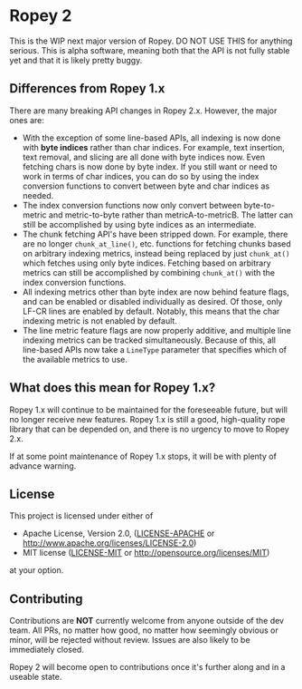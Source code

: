 # Ropey 2

This is the WIP next major version of Ropey.  DO NOT USE THIS for anything serious.  This is alpha software, meaning both that the API is not fully stable yet and that it is likely pretty buggy.


## Differences from Ropey 1.x

There are many breaking API changes in Ropey 2.x.  However, the major ones are:

- With the exception of some line-based APIs, all indexing is now done with **byte indices** rather than char indices.  For example, text insertion, text removal, and slicing are all done with byte indices now.  Even fetching chars is now done by byte index.  If you still want or need to work in terms of char indices, you can do so by using the index conversion functions to convert between byte and char indices as needed.
- The index conversion functions now only convert between byte-to-metric and metric-to-byte rather than metricA-to-metricB.  The latter can still be accomplished by using byte indices as an intermediate.
- The chunk fetching API's have been stripped down.  For example, there are no longer `chunk_at_line()`, etc. functions for fetching chunks based on arbitrary indexing metrics, instead being replaced by just `chunk_at()` which fetches using only byte indices.  Fetching based on arbitrary metrics can still be accomplished by combining `chunk_at()` with the index conversion functions.
- All indexing metrics other than byte index are now behind feature flags, and can be enabled or disabled individually as desired.  Of those, only LF-CR lines are enabled by default.  Notably, this means that the char indexing metric is not enabled by default.
- The line metric feature flags are now properly additive, and multiple line indexing metrics can be tracked simultaneously.  Because of this, all line-based APIs now take a `LineType` parameter that specifies which of the available metrics to use.


## What does this mean for Ropey 1.x?

Ropey 1.x will continue to be maintained for the foreseeable future, but will no longer receive new features. Ropey 1.x is still a good, high-quality rope library that can be depended on, and there is no urgency to move to Ropey 2.x.

If at some point maintenance of Ropey 1.x stops, it will be with plenty of advance warning.


## License

This project is licensed under either of

 * Apache License, Version 2.0, ([LICENSE-APACHE](LICENSE-APACHE) or
   http://www.apache.org/licenses/LICENSE-2.0)
 * MIT license ([LICENSE-MIT](LICENSE-MIT) or
   http://opensource.org/licenses/MIT)

at your option.


## Contributing

Contributions are **NOT** currently welcome from anyone outside of the dev team.  All PRs, no matter how good, no matter how seemingly obvious or minor, will be rejected without review.  Issues are also likely to be immediately closed.

Ropey 2 will become open to contributions once it's further along and in a useable state.
